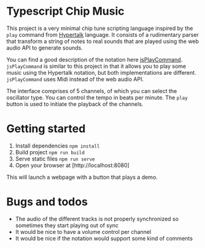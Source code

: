 # Typescript Chip Music

This project is a very minimal chip tune scripting language inspired by the `play` command from [Hypertalk](https://wiki.xxiivv.com/site/hypertalk.html) language. It consists of a rudimentary parser that transform a string of notes to real sounds that are played using the web audio API to generate sounds. 

You can find a good description of the notation here [jsPlayCommand](https://www.kreativekorp.com/lib/jsPlayCommand/). `jsPlayCommand` is similar to this project in that it allows you to play some music using the Hypertalk notation, but both implementations are different. `jsPlayCommand` uses Midi instead of the web audio API.

The interface comprises of 5 channels, of which you can select the oscillator type. You can control the tempo in beats per minute. The `play` button is used to initiate the playback of the channels.

# Getting started

1. Install dependencies `npm install`
2. Build project `npm run build`
3. Serve static files `npm run serve`
4. Open your browser at [http://localhost:8080]

This will launch a webpage with a button that plays a demo.

# Bugs and todos

- The audio of the different tracks is not properly synchronized so sometimes they start playing out of sync
- It would be nice to have a volume control per channel
- It would be nice if the notation would support some kind of comments

